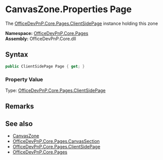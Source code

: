 # CanvasZone.Properties Page
The  [OfficeDevPnP.Core.Pages.ClientSidePage](OfficeDevPnP.Core.Pages.ClientSidePage.md)  instance holding this zone  

**Namespace:** [OfficeDevPnP.Core.Pages](OfficeDevPnP.Core.Pages.md)  
**Assembly:** OfficeDevPnP.Core.dll  
## Syntax
```C#
public ClientSidePage Page { get; }
```

### Property Value
Type: [OfficeDevPnP.Core.Pages.ClientSidePage](OfficeDevPnP.Core.Pages.ClientSidePage.md)  

## Remarks
  
## See also
- [CanvasZone](OfficeDevPnP.Core.Pages.CanvasZone.md) 
- [OfficeDevPnP.Core.Pages.CanvasSection](OfficeDevPnP.Core.Pages.CanvasSection.md)
- [OfficeDevPnP.Core.Pages.ClientSidePage](OfficeDevPnP.Core.Pages.ClientSidePage.md)
- [OfficeDevPnP.Core.Pages](OfficeDevPnP.Core.Pages.md) 
